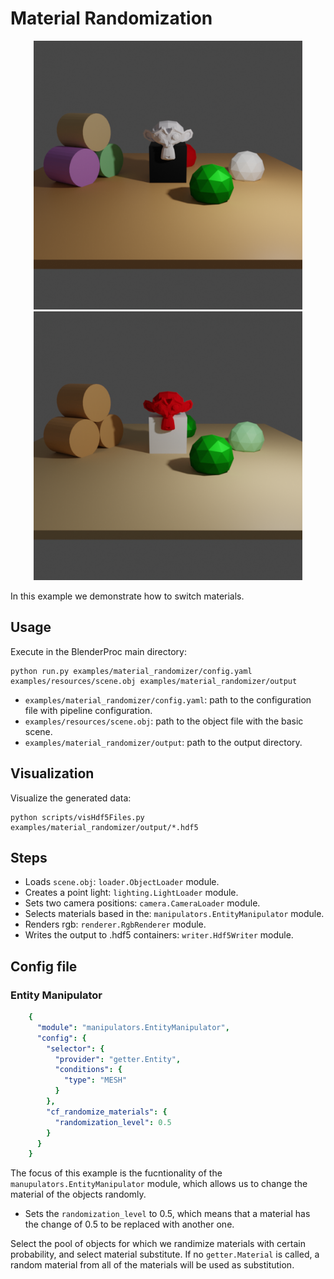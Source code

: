 # Material Randomization

<div style="text-align:center">
<img src="rendering.png" alt="alt text" width=430>
<img src="rendering_switched.png" alt="alt text" width=430>
</div>

In this example we demonstrate how to switch materials.

## Usage

Execute in the BlenderProc main directory:

```
python run.py examples/material_randomizer/config.yaml examples/resources/scene.obj examples/material_randomizer/output
```

* `examples/material_randomizer/config.yaml`: path to the configuration file with pipeline configuration.
* `examples/resources/scene.obj`: path to the object file with the basic scene.
* `examples/material_randomizer/output`: path to the output directory.

## Visualization

Visualize the generated data:

```
python scripts/visHdf5Files.py examples/material_randomizer/output/*.hdf5
```

## Steps

* Loads `scene.obj`: `loader.ObjectLoader` module.
* Creates a point light: `lighting.LightLoader` module.
* Sets two camera positions: `camera.CameraLoader` module.
* Selects materials based in the: `manipulators.EntityManipulator` module.
* Renders rgb: `renderer.RgbRenderer` module.
* Writes the output to .hdf5 containers: `writer.Hdf5Writer` module.

## Config file

### Entity Manipulator

```yaml
    {
      "module": "manipulators.EntityManipulator",
      "config": {
        "selector": {
          "provider": "getter.Entity",
          "conditions": {
            "type": "MESH"
          }
        },
        "cf_randomize_materials": {
          "randomization_level": 0.5
        }
      }
    }
```

The focus of this example is the fucntionality of the `manupulators.EntityManipulator` module, which allows us to change the material of the objects randomly. 
 * Sets the `randomization_level` to 0.5, which means that a material has the change of 0.5 to be replaced with another one.

Select the pool of objects for which we randimize materials with certain probability, and select material substitute. If no `getter.Material` is called, a random material from all of the materials will be used as substitution. 
